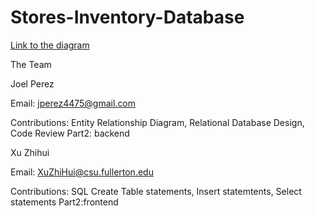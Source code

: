# Stores-Inventory-Database
[Link to the diagram](https://drive.google.com/file/d/1ZsY_uLyTnUhWPBZry-1jeB_NmwDYRyh1/view?usp=sharing)

The Team

Joel Perez 

Email: jperez4475@gmail.com

Contributions: Entity Relationship Diagram, Relational Database Design, Code Review
Part2: backend

Xu Zhihui

Email: XuZhiHui@csu.fullerton.edu

Contributions: SQL Create Table statements, Insert statemtents, Select statements
Part2:frontend
